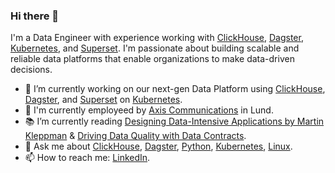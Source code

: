 ### Hi there 👋

I'm a Data Engineer with experience working with [ClickHouse], [Dagster], [Kubernetes], and [Superset]. I'm passionate about building scalable and reliable data platforms that enable organizations to make data-driven decisions.

- 🔭 I’m currently working on our next-gen Data Platform using [ClickHouse], [Dagster], and [Superset] on [Kubernetes].
- 💼 I'm currently employeed by [Axis Communications] in Lund.
- 📚 I’m currently reading [Designing Data-Intensive Applications by Martin Kleppman] & [Driving Data Quality with Data Contracts].
- 💬 Ask me about [ClickHouse], [Dagster], [Python], [Kubernetes], [Linux].
- 📫 How to reach me: [LinkedIn].


[ClickHouse]: <https://github.com/ClickHouse/ClickHouse>
[Dagster]: <https://github.com/dagster-io/dagster>
[Superset]: <https://github.com/apache/superset>
[Kubernetes]: <https://github.com/kubernetes/kubernetes>
[Python]: <https://github.com/python>
[Linux]: <https://github.com/torvalds/linux>
[Axis Communications]: <https://github.com/AxisCommunications?view_as=public>
[Driving Data Quality with Data Contracts]: https://data-contracts.com/
[Designing Data-Intensive Applications by Martin Kleppman]: <https://www.oreilly.com/library/view/designing-data-intensive-applications/9781491903063/>
[LinkedIn]: <https://www.linkedin.com/in/antonfriberg/>


<!--
**AntonFriberg/AntonFriberg** is a ✨ _special_ ✨ repository because its `README.md` (this file) appears on your GitHub profile.

Here are some ideas to get you started:

- 🔭 I’m currently working on ...
- 🌱 I’m currently learning ...
- 👯 I’m looking to collaborate on ...
- 🤔 I’m looking for help with ...
- 💬 Ask me about ...
- 📫 How to reach me: ...
- 😄 Pronouns: ...
- ⚡ Fun fact: ...
-->
